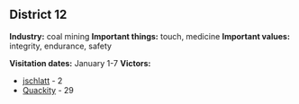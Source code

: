 ## District 12

**Industry:** coal mining
**Important things:** touch, medicine
**Important values:** integrity, endurance, safety

**Visitation dates:** January 1-7
**Victors:**
- [jschlatt](../../Characters/floor0/jschlatt.md) - 2
- [Quackity](../../Characters/floor2/Quackity.md) - 29
